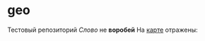 # geo
Тестовый репозиторий
*Слово* не **воробей**
На [карте](https://ru.wikipedia.org/wiki/%D0%A0%D0%9F%D0%9A-74) отражены:
